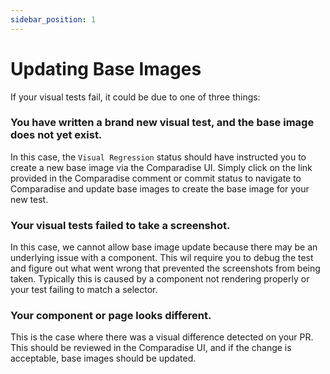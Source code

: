 ```yaml
---
sidebar_position: 1
---
```


# Updating Base Images

If your visual tests fail, it could be due to one of three things:

### You have written a brand new visual test, and the base image does not yet exist.

In this case, the `Visual Regression` status should have instructed you to create a new base image via the Comparadise UI.
Simply click on the link provided in the Comparadise comment or commit status to navigate to Comparadise and update base
images to create the base image for your new test.

### Your visual tests failed to take a screenshot.

In this case, we cannot allow base image update because there may be an underlying issue with a component. This wil require
you to debug the test and figure out what went wrong that prevented the screenshots from being taken. Typically this is
caused by a component not rendering properly or your test failing to match a selector.

### Your component or page looks different.

This is the case where there was a visual difference detected on your PR. This should be reviewed in the Comparadise UI,
and if the change is acceptable, base images should be updated.
